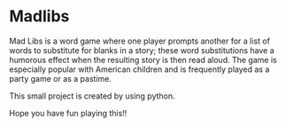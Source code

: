 # Madlibs

Mad Libs is a word game where one player prompts another for a list of words to substitute for blanks in a story; these word substitutions have a humorous effect when the resulting story is then read aloud. The game is especially popular with American children and is frequently played as a party game or as a pastime.

This small project is created by using python.

Hope you have fun playing this!!
